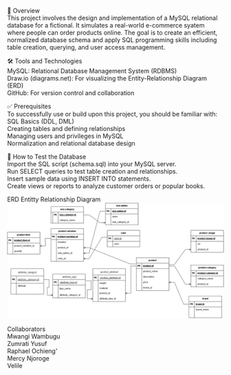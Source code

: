 📌 Overview <br>
This project involves the design and implementation of a MySQL relational database for a fictional. It simulates a real-world e-commerce syatem where people can order products online. The goal is to create an efficient, normalized database schema and apply SQL programming skills including table creation, querying, and user access management. <br>

🛠️ Tools and Technologies <br>
MySQL: Relational Database Management System (RDBMS) <br>
Draw.io (diagrams.net): For visualizing the Entity-Relationship Diagram (ERD) <br>
GitHub: For version control and collaboration <br>

✅ Prerequisites <br>
To successfully use or build upon this project, you should be familiar with: <br>
SQL Basics (DDL, DML) <br>
Creating tables and defining relationships <br>
Managing users and privileges in MySQL <br>
Normalization and relational database design <br>

🧪 How to Test the Database <br>
Import the SQL script (schema.sql) into your MySQL server. <br>
Run SELECT queries to test table creation and relationships. <br>
Insert sample data using INSERT INTO statements. <br>
Create views or reports to analyze customer orders or popular books. <br>
 
 ERD Entitty Relationship Diagram  <br>
<img src="e-commerce1.jpg"> <br>

 Collaborators <br>
Mwangi Wambugu <br>
Zumrati Yusuf <br>
Raphael Ochieng' <br>
Mercy Njoroge  <br>
Velile  <br>
